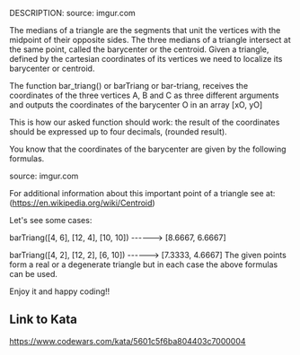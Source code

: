 DESCRIPTION:
source: imgur.com

The medians of a triangle are the segments that unit the vertices with the midpoint of their opposite sides. The three medians of a triangle intersect at the same point, called the barycenter or the centroid. Given a triangle, defined by the cartesian coordinates of its vertices we need to localize its barycenter or centroid.

The function bar_triang() or barTriang or bar-triang, receives the coordinates of the three vertices A, B and C  as three different arguments and outputs the coordinates of the barycenter O in an array [xO, yO]

This is how our asked function should work: the result of the coordinates should be expressed up to four decimals, (rounded result).

You know that the coordinates of the barycenter are given by the following formulas.

source: imgur.com

For additional information about this important point of a triangle see at: (https://en.wikipedia.org/wiki/Centroid)

Let's see some cases:

barTriang([4, 6], [12, 4], [10, 10]) ------> [8.6667, 6.6667]

barTriang([4, 2], [12, 2], [6, 10]) ------> [7.3333, 4.6667]
The given points form a real or a degenerate triangle but in each case the above formulas can be used.

Enjoy it and happy coding!!

## Link to Kata
https://www.codewars.com/kata/5601c5f6ba804403c7000004